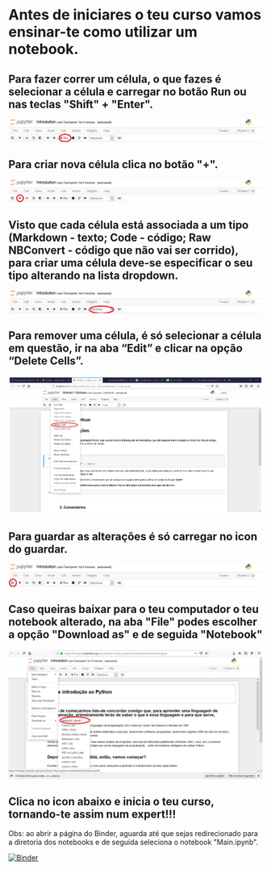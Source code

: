 
# Antes de iniciares o teu curso vamos ensinar-te como utilizar um notebook.


## Para fazer correr um célula, o que fazes é selecionar a célula e carregar no botão **Run** ou nas teclas "Shift" + "Enter".
![run](correrCelula.png)

## Para criar nova célula clica no botão "+".
![new](adicionarCelula.png)

## Visto que cada célula está associada a um tipo (Markdown - texto; Code - código; Raw NBConvert - código que não vai ser corrido), para criar uma célula deve-se especificar o seu tipo alterando na lista dropdown.
![type](tipoCelula.png)

## Para remover uma célula, é só selecionar a célula em questão, ir na aba “Edit” e clicar na opção “Delete Cells”.
![apagar](remove.png)

## Para guardar as alterações é só carregar no icon do guardar.
![save](guardarCelula.png)

## Caso queiras baixar para o teu computador o teu notebook alterado, na aba "File" podes escolher a opção "Download as" e de seguida "Notebook"
![download](downloadNotebook.png)


## Clica no icon abaixo e inicia o teu curso, tornando-te assim num expert!!!
Obs: ao abrir a página do Binder, aguarda até que sejas redirecionado para a diretoria dos notebooks e de seguida seleciona o notebook "Main.ipynb".


[![Binder](https://mybinder.org/badge_logo.svg)](https://mybinder.org/v2/gh/py2learn/Py2Learn/master)
